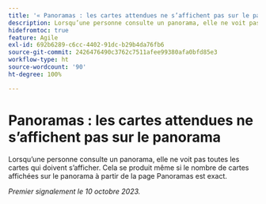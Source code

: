 ```yaml
---
title: '« Panoramas : les cartes attendues ne s’affichent pas sur le panorama »'
description: Lorsqu’une personne consulte un panorama, elle ne voit pas toutes les cartes qui doivent s’afficher. Cela se produit même si le nombre de cartes affichées sur le panorama à partir de la page Panoramas est exact.
hidefromtoc: true
feature: Agile
exl-id: 692b6289-c6cc-4402-91dc-b29b4da76fb6
source-git-commit: 2426476490c3762c7511afee99380afa0bfd85e3
workflow-type: ht
source-wordcount: '90'
ht-degree: 100%

---
```


# Panoramas : les cartes attendues ne s’affichent pas sur le panorama

Lorsqu’une personne consulte un panorama, elle ne voit pas toutes les cartes qui doivent s’afficher. Cela se produit même si le nombre de cartes affichées sur le panorama à partir de la page Panoramas est exact.

_Premier signalement le 10 octobre 2023._
